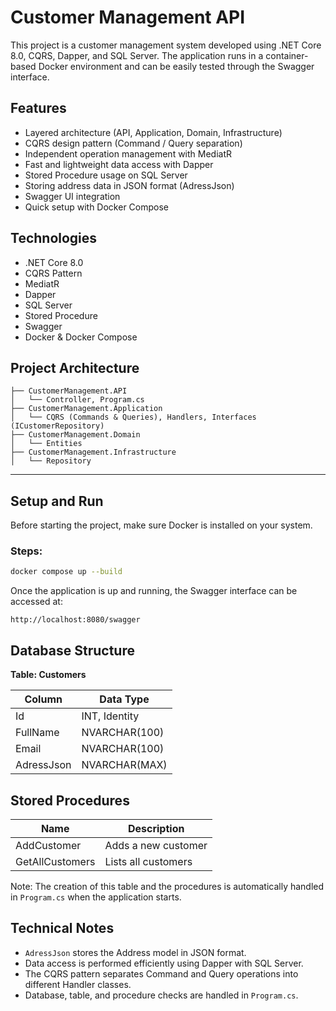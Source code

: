 # Customer Management API

This project is a customer management system developed using .NET Core 8.0, CQRS, Dapper, and SQL Server. The application runs in a container-based Docker environment and can be easily tested through the Swagger interface.

## Features

- Layered architecture (API, Application, Domain, Infrastructure)  
- CQRS design pattern (Command / Query separation)  
- Independent operation management with MediatR  
- Fast and lightweight data access with Dapper  
- Stored Procedure usage on SQL Server  
- Storing address data in JSON format (AdressJson)  
- Swagger UI integration  
- Quick setup with Docker Compose  

## Technologies

- .NET Core 8.0  
- CQRS Pattern  
- MediatR  
- Dapper  
- SQL Server  
- Stored Procedure  
- Swagger  
- Docker & Docker Compose  

## Project Architecture

```
├── CustomerManagement.API
│   └── Controller, Program.cs
├── CustomerManagement.Application
│   └── CQRS (Commands & Queries), Handlers, Interfaces (ICustomerRepository)
├── CustomerManagement.Domain
│   └── Entities
├── CustomerManagement.Infrastructure
│   └── Repository

```

---

## Setup and Run

Before starting the project, make sure Docker is installed on your system.

### Steps:

```bash
docker compose up --build
```

Once the application is up and running, the Swagger interface can be accessed at:

```
http://localhost:8080/swagger
```

## Database Structure

**Table: Customers**

| Column      | Data Type       |
|-------------|-----------------|
| Id          | INT, Identity   |
| FullName    | NVARCHAR(100)   |
| Email       | NVARCHAR(100)   |
| AdressJson  | NVARCHAR(MAX)   |

## Stored Procedures

| Name           | Description              |
|----------------|--------------------------|
| AddCustomer    | Adds a new customer      |
| GetAllCustomers| Lists all customers      |

Note: The creation of this table and the procedures is automatically handled in `Program.cs` when the application starts.

## Technical Notes

- `AdressJson` stores the Address model in JSON format.  
- Data access is performed efficiently using Dapper with SQL Server.  
- The CQRS pattern separates Command and Query operations into different Handler classes.  
- Database, table, and procedure checks are handled in `Program.cs`.  

